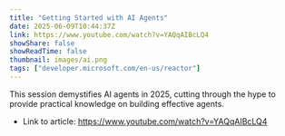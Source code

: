 ```yaml
---
title: "Getting Started with AI Agents"
date: 2025-06-09T10:44:37Z
link: https://www.youtube.com/watch?v=YAQqAIBcLQ4
showShare: false
showReadTime: false
thumbnail: images/ai.png
tags: ["developer.microsoft.com/en-us/reactor"]
---
```

This session demystifies AI agents in 2025, cutting through the hype to provide practical knowledge on building effective agents.

- Link to article: https://www.youtube.com/watch?v=YAQqAIBcLQ4
